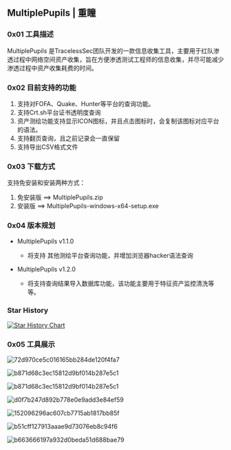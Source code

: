 ## MultiplePupils | 重瞳

### 0x01 工具描述

MultiplePupils 是TracelessSec团队开发的一款信息收集工具，主要用于红队渗透过程中网络空间资产收集，旨在方便渗透测试工程师的信息收集，并尽可能减少渗透过程中资产收集耗费的时间。

### 0x02 目前支持的功能

1. 支持对FOFA、Quake、Hunter等平台的查询功能。
2. 支持Crt.sh平台证书透明度查询
3. 资产测绘功能支持显示ICON图标，并且点击图标时，会复制该图标对应平台的语法。
4. 支持翻页查询，且之前记录会一直保留
5. 支持导出CSV格式文件

### 0x03 下载方式

支持免安装和安装两种方式：
1. 免安装版 ==> MultiplePupils.zip
2. 安装版 ==> MultiplePupils-windows-x64-setup.exe

### 0x04 版本规划

- MultiplePupils v1.1.0 
  - 将支持 其他测绘平台查询功能，并增加浏览器hacker语法查询

- MultiplePupils v1.2.0 
  - 将支持查询结果导入数据库功能，该功能主要用于特征资产监控清洗等等。

### Star History

[![Star History Chart](https://api.star-history.com/svg?repos=A-little-dragon/MultiplePupils&type=Date)](https://star-history.com/#A-little-dragon/MultiplePupils&Date)

### 0x05 工具展示

![72d970ce5c016165bb284de120f4fa7](./image/72d970ce5c016165bb284de120f4fa7.png)

![b871d68c3ec15812d9bf014b287e5c1](./image/b871d68c3ec15812d9bf014b287e5c1.png)

![b871d68c3ec15812d9bf014b287e5c1](./image/b871d68c3ec15812d9bf014b287e5c1-1725118325004-3.png)

![d0f7b247d892b778e0e9add3e84ef59](./image/d0f7b247d892b778e0e9add3e84ef59.png)

![152096296ac607cb7715ab1817bb85f](./image/152096296ac607cb7715ab1817bb85f.png)

![b51cff127913aaae9d73076eb8c94f6](./image/b51cff127913aaae9d73076eb8c94f6.png)

![b663666197a932d0beda51d688bae79](./image/b663666197a932d0beda51d688bae79.png)
